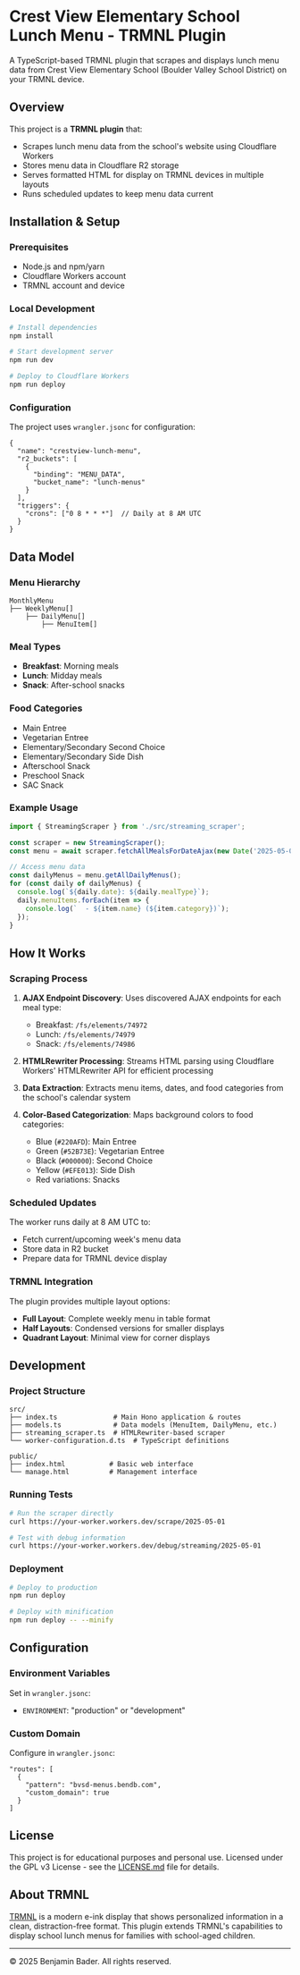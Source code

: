 # Crest View Elementary School Lunch Menu - TRMNL Plugin

A TypeScript-based TRMNL plugin that scrapes and displays lunch menu data from Crest View Elementary School (Boulder Valley School District) on your TRMNL device.

## Overview

This project is a **TRMNL plugin** that:
- Scrapes lunch menu data from the school's website using Cloudflare Workers
- Stores menu data in Cloudflare R2 storage
- Serves formatted HTML for display on TRMNL devices in multiple layouts
- Runs scheduled updates to keep menu data current

## Installation & Setup

### Prerequisites
- Node.js and npm/yarn
- Cloudflare Workers account
- TRMNL account and device

### Local Development

```bash
# Install dependencies
npm install

# Start development server
npm run dev

# Deploy to Cloudflare Workers
npm run deploy
```

### Configuration

The project uses `wrangler.jsonc` for configuration:

```jsonc
{
  "name": "crestview-lunch-menu",
  "r2_buckets": [
    {
      "binding": "MENU_DATA", 
      "bucket_name": "lunch-menus"
    }
  ],
  "triggers": {
    "crons": ["0 8 * * *"]  // Daily at 8 AM UTC
  }
}
```

## Data Model

### Menu Hierarchy
```
MonthlyMenu
├── WeeklyMenu[]
    ├── DailyMenu[]
        ├── MenuItem[]
```

### Meal Types
- **Breakfast**: Morning meals
- **Lunch**: Midday meals  
- **Snack**: After-school snacks

### Food Categories
- Main Entree
- Vegetarian Entree
- Elementary/Secondary Second Choice
- Elementary/Secondary Side Dish
- Afterschool Snack
- Preschool Snack
- SAC Snack

### Example Usage

```typescript
import { StreamingScraper } from './src/streaming_scraper';

const scraper = new StreamingScraper();
const menu = await scraper.fetchAllMealsForDateAjax(new Date('2025-05-01'));

// Access menu data
const dailyMenus = menu.getAllDailyMenus();
for (const daily of dailyMenus) {
  console.log(`${daily.date}: ${daily.mealType}`);
  daily.menuItems.forEach(item => {
    console.log(`  - ${item.name} (${item.category})`);
  });
}
```

## How It Works

### Scraping Process

1. **AJAX Endpoint Discovery**: Uses discovered AJAX endpoints for each meal type:
   - Breakfast: `/fs/elements/74972`
   - Lunch: `/fs/elements/74979`
   - Snack: `/fs/elements/74986`

2. **HTMLRewriter Processing**: Streams HTML parsing using Cloudflare Workers' HTMLRewriter API for efficient processing

3. **Data Extraction**: Extracts menu items, dates, and food categories from the school's calendar system

4. **Color-Based Categorization**: Maps background colors to food categories:
   - Blue (`#220AFD`): Main Entree
   - Green (`#52B73E`): Vegetarian Entree
   - Black (`#000000`): Second Choice
   - Yellow (`#EFE013`): Side Dish
   - Red variations: Snacks

### Scheduled Updates

The worker runs daily at 8 AM UTC to:
- Fetch current/upcoming week's menu data
- Store data in R2 bucket
- Prepare data for TRMNL device display

### TRMNL Integration

The plugin provides multiple layout options:
- **Full Layout**: Complete weekly menu in table format
- **Half Layouts**: Condensed versions for smaller displays
- **Quadrant Layout**: Minimal view for corner displays

## Development

### Project Structure

```
src/
├── index.ts              # Main Hono application & routes
├── models.ts             # Data models (MenuItem, DailyMenu, etc.)
├── streaming_scraper.ts  # HTMLRewriter-based scraper
└── worker-configuration.d.ts  # TypeScript definitions

public/
├── index.html           # Basic web interface
└── manage.html          # Management interface
```

### Running Tests

```bash
# Run the scraper directly
curl https://your-worker.workers.dev/scrape/2025-05-01

# Test with debug information
curl https://your-worker.workers.dev/debug/streaming/2025-05-01
```

### Deployment

```bash
# Deploy to production
npm run deploy

# Deploy with minification
npm run deploy -- --minify
```

## Configuration

### Environment Variables

Set in `wrangler.jsonc`:
- `ENVIRONMENT`: "production" or "development"

### Custom Domain

Configure in `wrangler.jsonc`:
```jsonc
"routes": [
  {
    "pattern": "bvsd-menus.bendb.com",
    "custom_domain": true
  }
]
```

## License

This project is for educational purposes and personal use. Licensed under the GPL v3 License - see the [LICENSE.md](LICENSE.md) file for details.

## About TRMNL

[TRMNL](https://usetrmnl.com/) is a modern e-ink display that shows personalized information in a clean, distraction-free format. This plugin extends TRMNL's capabilities to display school lunch menus for families with school-aged children.

---

© 2025 Benjamin Bader. All rights reserved.
